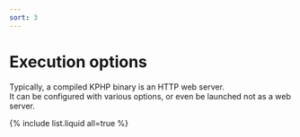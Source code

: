 ```yaml
--- 
sort: 3
---
```


# Execution options

Typically, a compiled KPHP binary is an HTTP web server.  
It can be configured with various options, or even be launched not as a web server.

{% include list.liquid all=true %}
